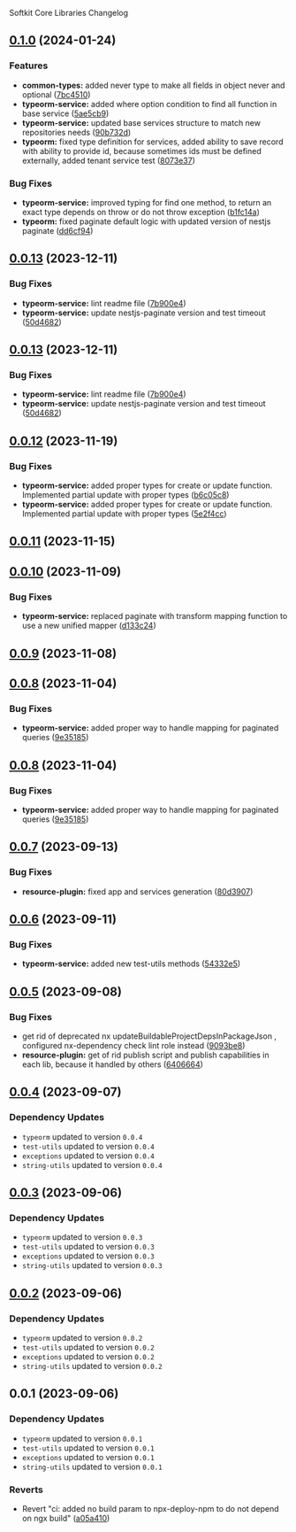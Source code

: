 Softkit Core Libraries Changelog
## [0.1.0](https://github.com/softkitit/softkit-core/compare/typeorm-service-0.0.13...typeorm-service-0.1.0) (2024-01-24)


### Features

* **common-types:** added never type to make all fields in object never and optional ([7bc4510](https://github.com/softkitit/softkit-core/commit/7bc45100b9aaa6228a1acf1abc94dc1f7082b51f))
* **typeorm-service:** added where option condition to find all function in base service ([5ae5cb9](https://github.com/softkitit/softkit-core/commit/5ae5cb91dd976b9ac4e324d4708fe7313903a4cf))
* **typeorm-service:** updated base services structure to match new repositories needs ([90b732d](https://github.com/softkitit/softkit-core/commit/90b732dd3b3cbc9ea6ea6875d3a4aa8c4e600f34))
* **typeorm:** fixed type definition for services, added ability to save record with ability to provide id, because sometimes ids must be defined externally, added tenant service test ([8073e37](https://github.com/softkitit/softkit-core/commit/8073e374e5ba9b25f8f908a52ae8fa592a2c4c0d))


### Bug Fixes

* **typeorm-service:** improved typing for find one method, to return an exact type depends on throw or do not throw exception ([b1fc14a](https://github.com/softkitit/softkit-core/commit/b1fc14a5ad7b20c7022d3f76933a69cbc35b6899))
* **typeorm:** fixed paginate default logic with updated version of nestjs paginate ([dd6cf94](https://github.com/softkitit/softkit-core/commit/dd6cf94ab330ca9edde61454b8ee6461b57ff136))

## [0.0.13](https://github.com/softkitit/softkit-core/compare/typeorm-service-0.0.12...typeorm-service-0.0.13) (2023-12-11)


### Bug Fixes

* **typeorm-service:** lint readme file ([7b900e4](https://github.com/softkitit/softkit-core/commit/7b900e4487a1488b55829b2a862b93712e9fba24))
* **typeorm-service:** update nestjs-paginate version and test timeout ([50d4682](https://github.com/softkitit/softkit-core/commit/50d4682076c74c27f06afe2467d3df6114b214b3))

## [0.0.13](https://github.com/softkitit/softkit-core/compare/typeorm-service-0.0.12...typeorm-service-0.0.13) (2023-12-11)


### Bug Fixes

* **typeorm-service:** lint readme file ([7b900e4](https://github.com/softkitit/softkit-core/commit/7b900e4487a1488b55829b2a862b93712e9fba24))
* **typeorm-service:** update nestjs-paginate version and test timeout ([50d4682](https://github.com/softkitit/softkit-core/commit/50d4682076c74c27f06afe2467d3df6114b214b3))

## [0.0.12](https://github.com/softkitit/softkit-core/compare/typeorm-service-0.0.11...typeorm-service-0.0.12) (2023-11-19)


### Bug Fixes

* **typeorm-service:** added proper types for create or update function. Implemented partial update with proper types ([b6c05c8](https://github.com/softkitit/softkit-core/commit/b6c05c80628779098b12b319d91fdcfbf714f50c))
* **typeorm-service:** added proper types for create or update function. Implemented partial update with proper types ([5e2f4cc](https://github.com/softkitit/softkit-core/commit/5e2f4cc01f43399988243425d64a1ed72b8e5c47))

## [0.0.11](https://github.com/softkitit/softkit-core/compare/typeorm-service-0.0.10...typeorm-service-0.0.11) (2023-11-15)

## [0.0.10](https://github.com/softkitit/softkit-core/compare/typeorm-service-0.0.9...typeorm-service-0.0.10) (2023-11-09)


### Bug Fixes

* **typeorm-service:** replaced paginate with transform mapping function to use a new unified mapper ([d133c24](https://github.com/softkitit/softkit-core/commit/d133c24e59e392a091d139467f057f1875842e8a))

## [0.0.9](https://github.com/softkitit/softkit-core/compare/typeorm-service-0.0.8...typeorm-service-0.0.9) (2023-11-08)

## [0.0.8](https://github.com/softkitit/softkit-core/compare/typeorm-service-0.0.7...typeorm-service-0.0.8) (2023-11-04)


### Bug Fixes

* **typeorm-service:** added proper way to handle mapping for paginated queries ([9e35185](https://github.com/softkitit/softkit-core/commit/9e35185d6216ce64e03d162fb55fb7ddaf73a4ff))

## [0.0.8](https://github.com/saas-buildkit/saas-buildkit-core/compare/typeorm-service-0.0.7...typeorm-service-0.0.8) (2023-11-04)


### Bug Fixes

* **typeorm-service:** added proper way to handle mapping for paginated queries ([9e35185](https://github.com/saas-buildkit/saas-buildkit-core/commit/9e35185d6216ce64e03d162fb55fb7ddaf73a4ff))

## [0.0.7](https://github.com/saas-buildkit/saas-buildkit-core/compare/typeorm-service-0.0.6...typeorm-service-0.0.7) (2023-09-13)


### Bug Fixes

* **resource-plugin:** fixed app and services generation ([80d3907](https://github.com/saas-buildkit/saas-buildkit-core/commit/80d3907881ca244e96aa017c8c9a3a83b2c132aa))

## [0.0.6](https://github.com/saas-buildkit/saas-buildkit-core/compare/typeorm-service-0.0.5...typeorm-service-0.0.6) (2023-09-11)


### Bug Fixes

* **typeorm-service:** added new test-utils methods ([54332e5](https://github.com/saas-buildkit/saas-buildkit-core/commit/54332e56cd4cf7c65fb62ca3def0d7add1966ae6))

## [0.0.5](https://github.com/saas-buildkit/saas-buildkit-core/compare/typeorm-service-0.0.4...typeorm-service-0.0.5) (2023-09-08)


### Bug Fixes

* get rid of deprecated nx updateBuildableProjectDepsInPackageJson , configured nx-dependency check lint role instead ([9093be8](https://github.com/saas-buildkit/saas-buildkit-core/commit/9093be892fd5f71629a6c22388e12432dacefdec))
* **resource-plugin:** get of rid publish script and publish capabilities in each lib, because it handled by others ([6406664](https://github.com/saas-buildkit/saas-buildkit-core/commit/64066640d13cfc6bf4e16055349265015d7bcd12))

## [0.0.4](https://github.com/saas-buildkit/saas-buildkit-core/compare/typeorm-service-0.0.3...typeorm-service-0.0.4) (2023-09-07)

### Dependency Updates

* `typeorm` updated to version `0.0.4`
* `test-utils` updated to version `0.0.4`
* `exceptions` updated to version `0.0.4`
* `string-utils` updated to version `0.0.4`
## [0.0.3](https://github.com/saas-buildkit/saas-buildkit-core/compare/typeorm-service-0.0.2...typeorm-service-0.0.3) (2023-09-06)

### Dependency Updates

* `typeorm` updated to version `0.0.3`
* `test-utils` updated to version `0.0.3`
* `exceptions` updated to version `0.0.3`
* `string-utils` updated to version `0.0.3`
## [0.0.2](https://github.com/saas-buildkit/saas-buildkit-core/compare/typeorm-service-0.0.1...typeorm-service-0.0.2) (2023-09-06)

### Dependency Updates

* `typeorm` updated to version `0.0.2`
* `test-utils` updated to version `0.0.2`
* `exceptions` updated to version `0.0.2`
* `string-utils` updated to version `0.0.2`
## 0.0.1 (2023-09-06)

### Dependency Updates

* `typeorm` updated to version `0.0.1`
* `test-utils` updated to version `0.0.1`
* `exceptions` updated to version `0.0.1`
* `string-utils` updated to version `0.0.1`

### Reverts

* Revert "ci: added no build param to npx-deploy-npm to do not depend on ngx build" ([a05a410](https://github.com/saas-buildkit/saas-buildkit-core/commit/a05a41073965039dd9656840a80144dcd6b4e180))
